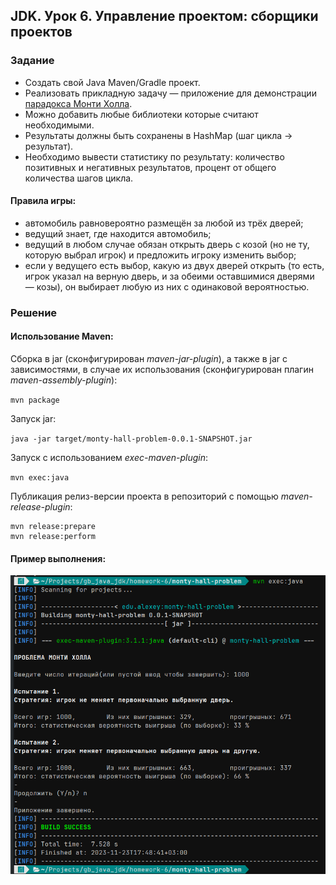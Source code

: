 ## JDK. Урок 6. Управление проектом: сборщики проектов

### Задание

* Создать свой Java Maven/Gradle проект.
* Реализовать прикладную задачу &mdash; приложение для демонстрации [парадокса Монти Холла](https://ru.wikipedia.org/wiki/Парадокс_Монти_Холла).
* Можно добавить любые библиотеки которые считают необходимыми.
* Результаты должны быть сохранены в HashMap (шаг цикла -> результат).
* Необходимо вывести статистику по результату: количество позитивных и негативных результатов, процент от общего количества шагов цикла.

#### Правила игры:

* автомобиль равновероятно размещён за любой из трёх дверей;
* ведущий знает, где находится автомобиль;
* ведущий в любом случае обязан открыть дверь с козой (но не ту, которую выбрал игрок) и предложить игроку изменить выбор;
* если у ведущего есть выбор, какую из двух дверей открыть (то есть, игрок указал на верную дверь, и за обеими оставшимися дверями — козы), он выбирает любую из них с одинаковой вероятностью.

### Решение

#### Использование Maven:

Сборка в jar (сконфигурирован *maven-jar-plugin*), а также в jar с зависимостями, в случае их использования
(сконфигурирован плагин *maven-assembly-plugin*):

`mvn package`

Запуск jar:

`java -jar target/monty-hall-problem-0.0.1-SNAPSHOT.jar`

Запуск с использованием *exec-maven-plugin*:

`mvn exec:java`

Публикация релиз-версии проекта в репозиторий с помощью *maven-release-plugin*:

```
mvn release:prepare
mvn release:perform

```

#### Пример выполнения:

![Example](https://raw.githubusercontent.com/alexeycoder/illustrations/main/java-jdk-hw6-monty-hall-problem/java-jdk-hw6-example.png)
